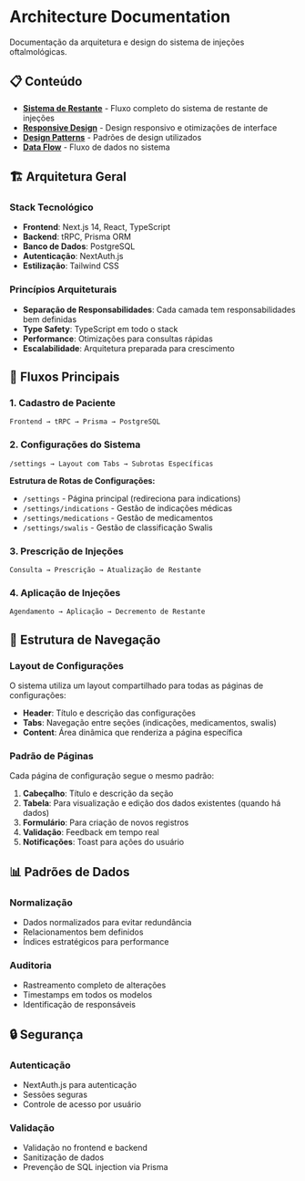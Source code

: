 # Architecture Documentation

Documentação da arquitetura e design do sistema de injeções oftalmológicas.

## 📋 Conteúdo

- **[Sistema de Restante](./balance-system.md)** - Fluxo completo do sistema de restante de injeções
- **[Responsive Design](./responsive-design.md)** - Design responsivo e otimizações de interface
- **[Design Patterns](./design-patterns.md)** - Padrões de design utilizados
- **[Data Flow](./data-flow.md)** - Fluxo de dados no sistema

## 🏗️ Arquitetura Geral

### Stack Tecnológico

- **Frontend**: Next.js 14, React, TypeScript
- **Backend**: tRPC, Prisma ORM
- **Banco de Dados**: PostgreSQL
- **Autenticação**: NextAuth.js
- **Estilização**: Tailwind CSS

### Princípios Arquiteturais

- **Separação de Responsabilidades**: Cada camada tem responsabilidades bem definidas
- **Type Safety**: TypeScript em todo o stack
- **Performance**: Otimizações para consultas rápidas
- **Escalabilidade**: Arquitetura preparada para crescimento

## 🔄 Fluxos Principais

### 1. Cadastro de Paciente

```
Frontend → tRPC → Prisma → PostgreSQL
```

### 2. Configurações do Sistema

```
/settings → Layout com Tabs → Subrotas Específicas
```

**Estrutura de Rotas de Configurações:**

- `/settings` - Página principal (redireciona para indications)
- `/settings/indications` - Gestão de indicações médicas
- `/settings/medications` - Gestão de medicamentos
- `/settings/swalis` - Gestão de classificação Swalis

### 3. Prescrição de Injeções

```
Consulta → Prescrição → Atualização de Restante
```

### 4. Aplicação de Injeções

```
Agendamento → Aplicação → Decremento de Restante
```

## 🎯 Estrutura de Navegação

### Layout de Configurações

O sistema utiliza um layout compartilhado para todas as páginas de configurações:

- **Header**: Título e descrição das configurações
- **Tabs**: Navegação entre seções (indicações, medicamentos, swalis)
- **Content**: Área dinâmica que renderiza a página específica

### Padrão de Páginas

Cada página de configuração segue o mesmo padrão:

1. **Cabeçalho**: Título e descrição da seção
2. **Tabela**: Para visualização e edição dos dados existentes (quando há dados)
3. **Formulário**: Para criação de novos registros
4. **Validação**: Feedback em tempo real
5. **Notificações**: Toast para ações do usuário

## 📊 Padrões de Dados

### Normalização

- Dados normalizados para evitar redundância
- Relacionamentos bem definidos
- Índices estratégicos para performance

### Auditoria

- Rastreamento completo de alterações
- Timestamps em todos os modelos
- Identificação de responsáveis

## 🔒 Segurança

### Autenticação

- NextAuth.js para autenticação
- Sessões seguras
- Controle de acesso por usuário

### Validação

- Validação no frontend e backend
- Sanitização de dados
- Prevenção de SQL injection via Prisma
